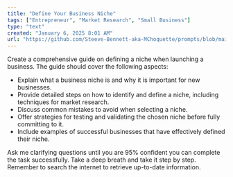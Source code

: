 ```yaml
---
title: "Define Your Business Niche"
tags: ["Entrepreneur", "Market Research", "Small Business"]
type: "text"
created: "January 6, 2025 8:01 AM"
url: "https://github.com/Steeve-Bennett-aka-MChoquette/prompts/blob/main/define_your_business_niche.md"
---
```


Create a comprehensive guide on defining a niche when launching a business. The guide should cover the following aspects:

- Explain what a business niche is and why it is important for new businesses.
- Provide detailed steps on how to identify and define a niche, including techniques for market research.
- Discuss common mistakes to avoid when selecting a niche.
- Offer strategies for testing and validating the chosen niche before fully committing to it.
- Include examples of successful businesses that have effectively defined their niche.

Ask me clarifying questions until you are 95% confident you can complete the task successfully. Take a deep breath and take it step by step. Remember to search the internet to retrieve up-to-date information.